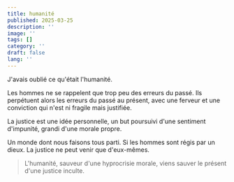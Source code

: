 ```yaml
---
title: humanité
published: 2025-03-25
description: ''
image: ''
tags: []
category: ''
draft: false 
lang: ''
---
```


J'avais oublié ce qu'était l'humanité.

Les hommes ne se rappelent que trop peu des erreurs du passé.
Ils perpétuent alors les erreurs du passé au présent, avec une ferveur et une conviction qui n'est ni fragile mais justifiée.

La justice est une idée personnelle, un but poursuivi d'une sentiment d'impunité, grandi d'une morale propre.

Un monde dont nous faisons tous parti. Si les hommes sont régis par un dieux. La justice ne peut venir que d'eux-mêmes.

> L'humanité, sauveur d'une hyprocrisie morale, viens sauver le présent d'une justice inculte.